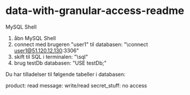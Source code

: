 ﻿# data-with-granular-access-readme

MySQL Shell

1. åbn MySQL Shell
2. connect med brugeren "user1" til databasen: "\connect user1@51.120.12.130:3306"
3. skift til SQL i terminalen: "\sql"
4. brug testDb databasen: "USE testDb;"

Du har tilladelser til følgende tabeller i databasen:

product: read
message: write/read
secret_stuff: no access
